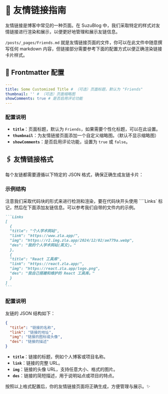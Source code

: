 # 🔗 友情链接指南

友情链接是博客中常见的一种页面。在 SuzuBlog 中，我们采取特定的样式对友情链接进行渲染和展示，以便更好地管理和展示友链信息。

`/posts/_pages/Friends.md` 就是友情链接页面的文件，你可以在此文件中随意撰写任何 markdown 内容，但链接部分需要参考下面的配置方式以便正确渲染链接卡片样式。

## 📜 Frontmatter 配置

```yaml
---
title: Some Customized Title # （可选）页面标题，默认为 "Friends"
thumbnail: '' # （可选）页面缩略图
showComments: true # 是否启用评论功能
---
```

### 配置说明

- **`title`**：页面标题，默认为 `Friends`，如果需要个性化标题，可以在此设置。
- **`thumbnail`**：为友情链接页面添加一个自定义缩略图。（默认不显示缩略图）
- **`showComments`**：是否启用评论功能，设置为 `true` 或 `false`。

## 🖇️ 友情链接格式

每个友链都需要遵循以下特定的 JSON 格式，确保正确生成友链卡片：

### 示例结构

注意我们采取代码块的形式来进行检测和渲染，要在代码块开头使用 ````Links` 标记，然后在下面添加友链信息。可以参考我们自带的文件内的示例。

````markdown
```Links
[
  {
  "title": "个人学术网站",
  "link": "https://www.zla.app/",
  "img": "https://r2.img.zla.app/2024/12/02/ae779a.webp",
  "des": "我的个人学术网站(英文)。"
  },
  {
  "title": "React 工具库",
  "link": "https://react.zla.app/",
  "img": "https://react.zla.app/logo.png",
  "des": "我自己搭建和维护的 React 工具库。"
  }
]
```
````

### 配置说明

友链的 JSON 结构如下：

```json
{
  "title": "链接的名称",
  "link": "链接的地址",
  "img": "链接的图标或头像",
  "des": "链接的描述"
}
```

- **`title`**：链接的标题，例如个人博客或项目名称。
- **`link`**：链接的完整 URL。
- **`img`**：链接的头像 URL，支持任意大小、格式的图片。
- **`des`**：链接的简短描述，用于说明站点或项目的特点。

按照以上格式配置后，你的友情链接页面将正确生成，方便管理与展示。✨
